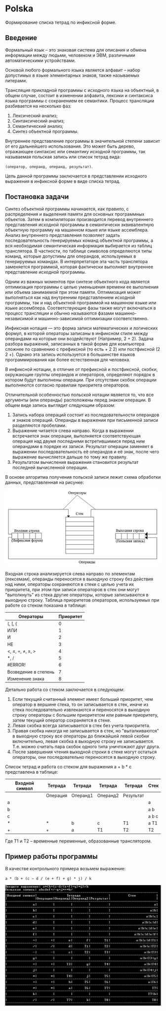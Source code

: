 # Polska

Формирование списка тетрад по инфиксной форме.

## Введение

Формальный язык – это знаковая система для описания и обмена информации между людьми, человеком и ЭВМ, различными автоматическими устройствами.

Основой любого формального языка является алфавит – набор допустимых в языке элементарных знаков, также называемых литерами.
    
Трансляция прикладной программы с исходного языка на объектный, в общем случае, состоит в изменении алфавита, лексики и синтаксиса языка программы с сохранением ее семантики. Процесс трансляции разбивается на несколько фаз:

1. Лексический анализ;
2. Синтаксический анализ;
3. Семантический анализ;
4. Синтез объектной программы.

Внутреннее представление программы в значительной степени зависит от его дальнейшего использования. Это может быть дерево, отражающее синтаксис или семантику исходной
программы, так называемая польская запись или список тетрад вида:

`(оператор, операнд, операнд, результат)`.

Цель данной программы заключается в представлении исходного выражения в инфиксной форме в виде списка тетрад.

## Постановка задачи

Синтез объектной программы начинается, как правило, с распределения и выделения памяти для основных программных объектов. Затем в компиляторах производится перевод внутреннего представления
исходной программы в семантически эквивалентную объектную программу на машинном языке или языке ассемблера. Анализ внутреннего представления позволяет задать последовательность генерируемых
команд объектной программы, а вся необходимая семантическая информация выбирается из таблиц транслятора. В частности, по таблице символов определяются типы команд, которые допустимы для операндов,
используемых в генерируемых командах. В интерпретаторе эта часть транслятора заменяется программой, которая фактически выполняет внутреннее представление исходной программы.

Одним из важных моментов при синтезе объектного кода является оптимизация программы с целью уменьшения времени ее выполнения или объема занимаемой при этом памяти. Оптимизация может выполняться как
над внутренним представлением исходной программы, так и над объектной программой на машинном языке или языке ассемблера. Соответствующие фазы также могут включаться в процесс трансляции и обычно называются
фазами машинно-независимой и машинно-зависимой оптимизации соответственно.

Инфиксная нотация — это форма записи математических и логических формул, в которой операторы записаны в инфиксном стиле между операндами на которые они воздействуют (Например, 2 + 2).
Задача разбора выражений, записанных в такой форме для компьютера сложнее по сравнению с префиксной (то есть + 2 2) или постфиксной (2 2 +). Однако эта запись используется в большинстве языков
программирования как более естественная для человека.

В инфиксной нотации, в отличие от префиксной и постфиксной, скобки, окружающие группы операндов и операторов, определяют порядок в котором будут выполнены
операции. При отсутствии скобок операции выполняются согласно правилам приоритета операторов.

Отличительной особенностью польской нотации является то, что все аргументы (или операнды) расположены перед знаком
операции. В общем виде запись выглядит следующим образом:

1. Запись набора операций состоит из последовательности операндов и знаков операций. Операнды в выражении при письменной записи разделяются пробелами.
2. Выражение читается слева направо. Когда в выражении встречается знак операции, выполняется соответствующая операция над двумя последними встретившимися перед ним операндами в порядке их записи. Результат операции заменяет в выражении последовательность её операндов и её знак, после чего выражение вычисляется дальше по тому же правилу.
3. Результатом вычисления выражения становится результат последней вычисленной операции.

В основе алгоритма получения польской записи лежит схема обработки данных, представленная на рисунке:

![](algorithm.png)

Входная строка анализируется слева направо по элементам (лексемам), операнды переносятся в выходную строку без действия над ними, операторы сохраняются в стеке с
целью учета их приоритета, при этом при записи операторов в стек они могут "вытолкнуть" из стека другие операторы, которые записываются в выходную строку.
Таблица приоритетов операторов, используемых при работе со стеком показана в таблице:

| Операторы            | Приоритет |
|----------------------|-----------|
| (, [, {              | 0         |
| ИЛИ                  | 1         |
| И                    | 2         |
| НЕ                   | 3         |
| <, ≤, =, ≠, ≥, >     | 4         |
| *, /                 | 5         |
| #ERROR!              | 6         |
| Возведение в степень | 7         |
| Изменение знака      | 8         |

Детально работа со стеком заключается в следующем:

1. Если текущий считанный элемент имеет больший приоритет, чем оператор в вершине стека, то он записывается в стек, иначе из стека последовательно извлекаются и переносятся в выходную строку операторы с большим приоритетом или равным приоритету, затем текущий оператор сохраняется в стеке.
2. Левая скобка всегда записывается в стек без учета приоритета.
3. Правая скобка никогда не записывается в стек, но "выталкиваются" в выходную строку все операторы до ближайшей левой скобки включительно, левая скобка в выходную строку не записывается. Т.е. можно считать пара скобок одного типа уничтожают друг друга.
4. После завершения чтения выходной строки в стеке могут остаться операторы, они последовательно переносятся в выходную строку.

Список тетрад и работа со стеком для выражения a + b * c представлена в таблице:

| Входной символ | Тетрада  | Тетрада  | Тетрада  | Тетрада   | Стек  |
|----------------|----------|----------|----------|-----------|-------|
|                | Операция | Операнд1 | Операнд2 | Результат |       |
| a              |          |          |          |           | a     |
| b              |          |          |          |           | a b   |
| c              |          |          |          |           | a b c |
| *              | *        | b        | c        | T1        | a T1  |
| +              | +        | a        | T1       | T2        | T2    |

Где T1 и T2 – временные переменные, образованные транслятором.

## Пример работы программы

В качестве контрольного примера возьмем выражение:

`a * (b + (c – d / (e + f) + g) * j) / k`

![](example.png)

